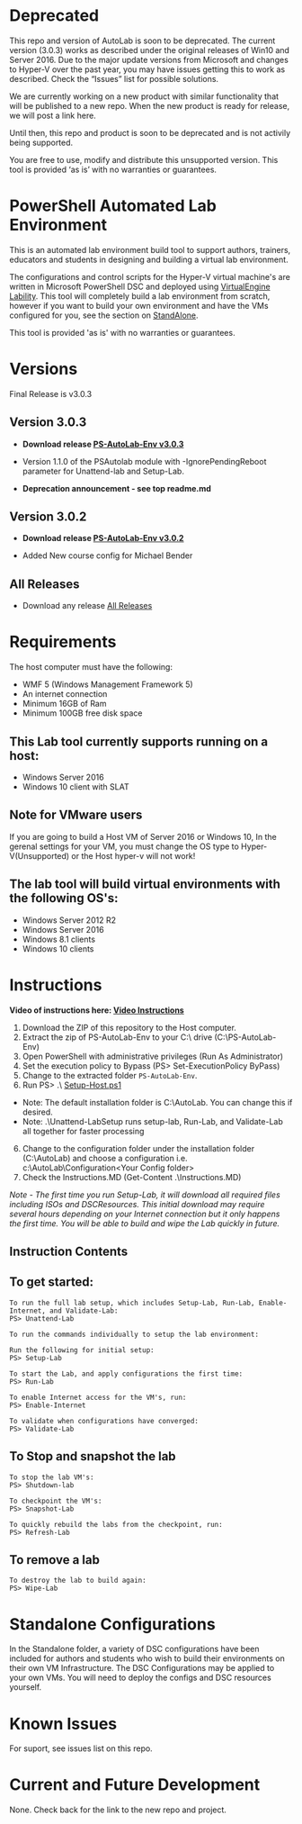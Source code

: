 # Deprecated
This repo and version of AutoLab is soon to be deprecated. The current version (3.0.3) works as described under the original releases of Win10 and Server 2016.  Due to the major update versions from Microsoft and changes to Hyper-V over the past year, you may have issues getting this to work as described. Check the “Issues” list for possible solutions.

We are currently working on a new product with similar functionality that will be published to a new repo. When the new product is ready for release, we will post a link here. 

Until then, this repo and product is soon to be deprecated and is not activily being supported.

You are free to use, modify and distribute this unsupported version. This tool is provided ‘as is’ with no warranties or guarantees.


# PowerShell Automated Lab Environment
This is an automated lab environment build tool to support authors, trainers, educators and students in designing and building a virtual lab environment.   

The configurations and control scripts for the Hyper-V virtual machine's are written in Microsoft PowerShell DSC and deployed using [VirtualEngine Lability](https://github.com/VirtualEngine/Lability). This tool will completely build a lab environment from scratch, however if you want to build your own environment and have the VMs configured for you, see the section on [StandAlone](./Standalone/README.md).

This tool is provided 'as is' with no warranties or guarantees.

# Versions
Final Release is v3.0.3

## Version 3.0.3

* **Download release [PS-AutoLab-Env v3.0.3](https://github.com/theJasonHelmick/PS-AutoLab-Env/releases/tag/v3.0.3)**

* Version 1.1.0 of the PSAutolab module with -IgnorePendingReboot parameter for Unattend-lab and Setup-Lab.
* **Deprecation announcement - see top readme.md**

## Version 3.0.2
* **Download release [PS-AutoLab-Env v3.0.2](https://github.com/theJasonHelmick/PS-AutoLab-Env/releases/tag/v3.0.2)**

* Added New course config for Michael Bender

## All Releases
* Download any release [All Releases](https://github.com/theJasonHelmick/PS-AutoLab-Env/releases)

# Requirements
The host computer must have the following:
* WMF 5 (Windows Management Framework 5)
* An internet connection
* Minimum 16GB of Ram
* Minimum 100GB free disk space

## This Lab tool currently supports running on a host:
* Windows Server 2016 
* Windows 10 client with SLAT 

## Note for VMware users
If you are going to build a Host VM of Server 2016 or Windows 10, In the gerenal settings for your VM, you must change the OS 
type to Hyper-V(Unsupported) or the Host hyper-v will not work!

## The lab tool will build virtual environments with the following OS's:
* Windows Server 2012 R2
* Windows Server 2016
* Windows 8.1 clients
* Windows 10 clients

# Instructions 
**Video of instructions here: [Video Instructions](https://www.youtube.com/watch?v=fIXHvbgxEDk&feature=youtu.be)**

1. Download the ZIP of this repository to the Host computer.
2. Extract the zip of PS-AutoLab-Env to your C:\ drive (C:\PS-AutoLab-Env)
3. Open PowerShell with administrative privileges (Run As Administrator)
4. Set the execution policy to Bypass (PS> Set-ExecutionPolicy ByPass)
4. Change to the extracted folder `PS-AutoLab-Env`.
5. Run PS> .\ [Setup-Host.ps1](./Setup-Host.ps1)
* Note: The default installation folder is C:\AutoLab. You can change this if desired.
* Note: .\Unattend-LabSetup runs setup-lab, Run-Lab, and Validate-Lab all together for faster processing
6. Change to the configuration folder under the installation folder (C:\AutoLab) and choose a configuration i.e. c:\AutoLab\Configuration\<Your Config folder>
7. Check the Instructions.MD (Get-Content .\Instructions.MD)

_Note - The first time you run Setup-Lab, it will download all required files including ISOs and DSCResources.
This initial download may require several hours depending on your Internet connection but it only happens the first time.
You will be able to build and wipe the Lab quickly in future._

## Instruction Contents
## To get started:

    To run the full lab setup, which includes Setup-Lab, Run-Lab, Enable-Internet, and Validate-Lab:
    PS> Unattend-Lab
    
    To run the commands individually to setup the lab environment:

    Run the following for initial setup:
    PS> Setup-Lab

    To start the Lab, and apply configurations the first time:
    PS> Run-Lab

    To enable Internet access for the VM's, run:
    PS> Enable-Internet

    To validate when configurations have converged:
    PS> Validate-Lab
   
## To Stop and snapshot the lab

    To stop the lab VM's:
    PS> Shutdown-lab

    To checkpoint the VM's:
    PS> Snapshot-Lab

    To quickly rebuild the labs from the checkpoint, run:
    PS> Refresh-Lab

## To remove a lab
    
    To destroy the lab to build again:
    PS> Wipe-Lab

# Standalone Configurations
In the Standalone folder, a variety of DSC configurations have been included for authors and students who wish to build their environments on their own VM Infrastructure. The DSC Configurations may be applied to your own VMs. You will need to deploy the configs and DSC resources yourself.

# Known Issues
For suport, see issues list on this repo.

# Current and Future Development
None. Check back for the link to the new repo and project.